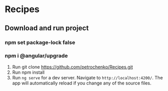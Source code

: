 # Recipes

## Download and run project

### npm set package-lock false
### npm i @angular/upgrade

1. Run git clone https://github.com/petrochenko/Recipes.git
2. Run npm install
3. Run `ng serve` for a dev server. Navigate to `http://localhost:4200/`. The app will automatically reload if you change any of the source files.
